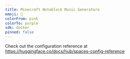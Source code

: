 ```yaml
---
title: Minecraft Noteblock Music Generatore
emoji: 👀
colorFrom: pink
colorTo: purple
sdk: docker
pinned: false
---
```


Check out the configuration reference at https://huggingface.co/docs/hub/spaces-config-reference
